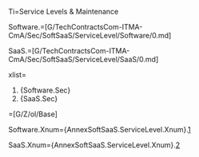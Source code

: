 Ti=Service Levels & Maintenance

Software.=[G/TechContractsCom-ITMA-CmA/Sec/SoftSaaS/ServiceLevel/Software/0.md]

SaaS.=[G/TechContractsCom-ITMA-CmA/Sec/SoftSaaS/ServiceLevel/SaaS/0.md]

xlist=<ol><li>{Software.Sec}<li>{SaaS.Sec}</ol>

=[G/Z/ol/Base]


Software.Xnum={AnnexSoftSaaS.ServiceLevel.Xnum}.<a href="#AnnexSoftSaaS.ServiceLevel.Software.Sec" class="xref">1</a>

SaaS.Xnum={AnnexSoftSaaS.ServiceLevel.Xnum}.<a href="#AnnexSoftSaaS.ServiceLevel.SaaS.Sec" class="xref">2</a>

